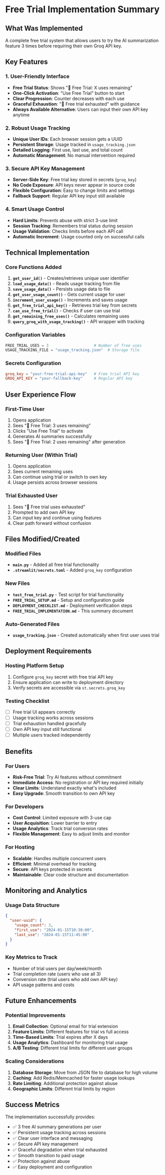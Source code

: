 # Free Trial Implementation Summary

## What Was Implemented

A complete free trial system that allows users to try the AI summarization feature 3 times before requiring their own Groq API key.

## Key Features

### 1. User-Friendly Interface
- **Free Trial Status**: Shows "🎁 Free Trial: X uses remaining"
- **One-Click Activation**: "Use Free Trial" button to start
- **Clear Progression**: Counter decreases with each use
- **Graceful Exhaustion**: "🚫 Free trial exhausted" with guidance
- **Always Available Alternative**: Users can input their own API key anytime

### 2. Robust Usage Tracking
- **Unique User IDs**: Each browser session gets a UUID
- **Persistent Storage**: Usage tracked in `usage_tracking.json`
- **Detailed Logging**: First use, last use, and total count
- **Automatic Management**: No manual intervention required

### 3. Secure API Key Management
- **Server-Side Key**: Free trial key stored in secrets (`groq_key`)
- **No Code Exposure**: API keys never appear in source code
- **Flexible Configuration**: Easy to change limits and settings
- **Fallback Support**: Regular API key input still available

### 4. Smart Usage Control
- **Hard Limits**: Prevents abuse with strict 3-use limit
- **Session Tracking**: Remembers trial status during session
- **Usage Validation**: Checks limits before each API call
- **Automatic Increment**: Usage counted only on successful calls

## Technical Implementation

### Core Functions Added

1. **`get_user_id()`** - Creates/retrieves unique user identifier
2. **`load_usage_data()`** - Reads usage tracking from file
3. **`save_usage_data()`** - Persists usage data to file
4. **`get_user_usage_count()`** - Gets current usage for user
5. **`increment_user_usage()`** - Increments and saves usage
6. **`get_free_trial_api_key()`** - Retrieves trial key from secrets
7. **`can_use_free_trial()`** - Checks if user can use trial
8. **`get_remaining_free_uses()`** - Calculates remaining uses
9. **`query_groq_with_usage_tracking()`** - API wrapper with tracking

### Configuration Variables

```python
FREE_TRIAL_USES = 3                    # Number of free uses
USAGE_TRACKING_FILE = "usage_tracking.json"  # Storage file
```

### Secrets Configuration

```toml
groq_key = "your-free-trial-api-key"   # Free trial API key
GROQ_API_KEY = "your-fallback-key"     # Regular API key
```

## User Experience Flow

### First-Time User
1. Opens application
2. Sees "🎁 Free Trial: 3 uses remaining"
3. Clicks "Use Free Trial" to activate
4. Generates AI summaries successfully
5. Sees "🎁 Free Trial: 2 uses remaining" after generation

### Returning User (Within Trial)
1. Opens application
2. Sees current remaining uses
3. Can continue using trial or switch to own key
4. Usage persists across browser sessions

### Trial Exhausted User
1. Sees "🚫 Free trial uses exhausted"
2. Prompted to add own API key
3. Can input key and continue using features
4. Clear path forward without confusion

## Files Modified/Created

### Modified Files
- **`main.py`** - Added all free trial functionality
- **`.streamlit/secrets.toml`** - Added `groq_key` configuration

### New Files
- **`test_free_trial.py`** - Test script for trial functionality
- **`FREE_TRIAL_SETUP.md`** - Setup and configuration guide
- **`DEPLOYMENT_CHECKLIST.md`** - Deployment verification steps
- **`FREE_TRIAL_IMPLEMENTATION.md`** - This summary document

### Auto-Generated Files
- **`usage_tracking.json`** - Created automatically when first user uses trial

## Deployment Requirements

### Hosting Platform Setup
1. Configure `groq_key` secret with free trial API key
2. Ensure application can write to deployment directory
3. Verify secrets are accessible via `st.secrets.groq_key`

### Testing Checklist
- [ ] Free trial UI appears correctly
- [ ] Usage tracking works across sessions
- [ ] Trial exhaustion handled gracefully
- [ ] Own API key input still functional
- [ ] Multiple users tracked independently

## Benefits

### For Users
- **Risk-Free Trial**: Try AI features without commitment
- **Immediate Access**: No registration or API key required initially
- **Clear Limits**: Understand exactly what's included
- **Easy Upgrade**: Smooth transition to own API key

### For Developers
- **Cost Control**: Limited exposure with 3-use cap
- **User Acquisition**: Lower barrier to entry
- **Usage Analytics**: Track trial conversion rates
- **Flexible Management**: Easy to adjust limits and monitor

### For Hosting
- **Scalable**: Handles multiple concurrent users
- **Efficient**: Minimal overhead for tracking
- **Secure**: API keys protected in secrets
- **Maintainable**: Clear code structure and documentation

## Monitoring and Analytics

### Usage Data Structure
```json
{
  "user-uuid": {
    "usage_count": 3,
    "first_use": "2024-01-15T10:30:00",
    "last_use": "2024-01-15T11:45:00"
  }
}
```

### Key Metrics to Track
- Number of trial users per day/week/month
- Trial completion rate (users who use all 3)
- Conversion rate (trial users who add own API key)
- API usage patterns and costs

## Future Enhancements

### Potential Improvements
1. **Email Collection**: Optional email for trial extension
2. **Feature Limits**: Different features for trial vs full access
3. **Time-Based Limits**: Trial expires after X days
4. **Usage Analytics**: Dashboard for monitoring trial usage
5. **A/B Testing**: Different trial limits for different user groups

### Scaling Considerations
1. **Database Storage**: Move from JSON file to database for high volume
2. **Caching**: Add Redis/Memcached for faster usage lookups
3. **Rate Limiting**: Additional protection against abuse
4. **Geographic Limits**: Different trial limits by region

## Success Metrics

The implementation successfully provides:
- ✅ 3 free AI summary generations per user
- ✅ Persistent usage tracking across sessions
- ✅ Clear user interface and messaging
- ✅ Secure API key management
- ✅ Graceful degradation when trial exhausted
- ✅ Smooth transition to paid usage
- ✅ Protection against abuse
- ✅ Easy deployment and configuration
